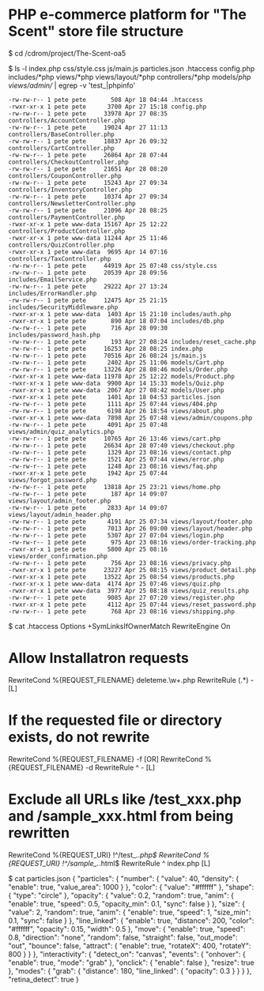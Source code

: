 # PHP e-commerce platform for "The Scent" store file structure

$ cd /cdrom/project/The-Scent-oa5

$ ls -l index.php css/style.css js/main.js particles.json .htaccess config.php includes/*php views/*php views/layout/*php controllers/*php models/*php views/admin/* | egrep -v 'test_|phpinfo'
```
-rw-rw-r-- 1 pete pete       508 Apr 18 04:44 .htaccess
-rwxr-xr-x 1 pete pete      3700 Apr 27 15:18 config.php
-rw-rw-r-- 1 pete pete     33978 Apr 27 08:35 controllers/AccountController.php
-rw-rw-r-- 1 pete pete     19024 Apr 27 11:13 controllers/BaseController.php
-rw-rw-r-- 1 pete pete     18837 Apr 26 09:32 controllers/CartController.php
-rw-rw-r-- 1 pete pete     26864 Apr 28 07:44 controllers/CheckoutController.php
-rw-rw-r-- 1 pete pete     21651 Apr 28 08:20 controllers/CouponController.php
-rw-rw-r-- 1 pete pete     15243 Apr 27 09:34 controllers/InventoryController.php
-rw-rw-r-- 1 pete pete     10374 Apr 27 09:34 controllers/NewsletterController.php
-rw-rw-r-- 1 pete pete     21096 Apr 28 08:25 controllers/PaymentController.php
-rwxr-xr-x 1 pete www-data 15167 Apr 25 12:22 controllers/ProductController.php
-rwxr-xr-x 1 pete www-data 11244 Apr 25 11:46 controllers/QuizController.php
-rwxr-xr-x 1 pete www-data  9695 Apr 14 07:16 controllers/TaxController.php
-rw-rw-r-- 1 pete pete     44919 Apr 25 07:48 css/style.css
-rw-rw-r-- 1 pete pete     20539 Apr 28 09:56 includes/EmailService.php
-rw-rw-r-- 1 pete pete     29222 Apr 27 13:24 includes/ErrorHandler.php
-rw-rw-r-- 1 pete pete     12475 Apr 25 21:15 includes/SecurityMiddleware.php
-rwxr-xr-x 1 pete www-data  1403 Apr 15 21:10 includes/auth.php
-rwxr-xr-x 1 pete pete       890 Apr 18 07:04 includes/db.php
-rw-rw-r-- 1 pete pete       716 Apr 28 09:30 includes/password_hash.php
-rw-rw-r-- 1 pete pete       193 Apr 27 08:24 includes/reset_cache.php
-rw-rw-r-- 1 pete pete     16253 Apr 28 08:25 index.php
-rw-rw-r-- 1 pete pete     70516 Apr 26 08:24 js/main.js
-rw-rw-r-- 1 pete pete      2402 Apr 25 11:06 models/Cart.php
-rw-rw-r-- 1 pete pete     13226 Apr 28 08:46 models/Order.php
-rwxr-xr-x 1 pete www-data 11978 Apr 25 12:22 models/Product.php
-rwxr-xr-x 1 pete www-data  9900 Apr 14 15:33 models/Quiz.php
-rwxr-xr-x 1 pete www-data  2067 Apr 27 08:42 models/User.php
-rwxr-xr-x 1 pete pete      1401 Apr 18 04:53 particles.json
-rw-rw-r-- 1 pete pete      1111 Apr 25 07:44 views/404.php
-rw-rw-r-- 1 pete pete      6198 Apr 26 18:54 views/about.php
-rwxr-xr-x 1 pete www-data  7898 Apr 25 07:48 views/admin/coupons.php
-rw-rw-r-- 1 pete pete      4091 Apr 25 07:48 views/admin/quiz_analytics.php
-rw-rw-r-- 1 pete pete     10765 Apr 26 13:46 views/cart.php
-rw-rw-r-- 1 pete pete     26634 Apr 28 07:40 views/checkout.php
-rw-rw-r-- 1 pete pete      1329 Apr 23 08:16 views/contact.php
-rw-rw-r-- 1 pete pete      1521 Apr 25 07:44 views/error.php
-rw-rw-r-- 1 pete pete      1248 Apr 23 08:16 views/faq.php
-rwxr-xr-x 1 pete pete      1942 Apr 25 07:44 views/forgot_password.php
-rw-rw-r-- 1 pete pete     13818 Apr 25 23:21 views/home.php
-rw-rw-r-- 1 pete pete       187 Apr 14 09:07 views/layout/admin_footer.php
-rw-rw-r-- 1 pete pete      2833 Apr 14 09:07 views/layout/admin_header.php
-rw-rw-r-- 1 pete pete      4191 Apr 25 07:34 views/layout/footer.php
-rw-rw-r-- 1 pete pete      7013 Apr 26 09:00 views/layout/header.php
-rw-rw-r-- 1 pete pete      5307 Apr 27 07:04 views/login.php
-rw-rw-r-- 1 pete pete       975 Apr 23 08:16 views/order-tracking.php
-rwxr-xr-x 1 pete pete      5800 Apr 25 08:16 views/order_confirmation.php
-rw-rw-r-- 1 pete pete       756 Apr 23 08:16 views/privacy.php
-rwxr-xr-x 1 pete pete     23227 Apr 25 08:15 views/product_detail.php
-rwxr-xr-x 1 pete pete     13522 Apr 25 08:54 views/products.php
-rwxr-xr-x 1 pete www-data  4174 Apr 25 07:46 views/quiz.php
-rwxr-xr-x 1 pete www-data  3977 Apr 25 08:18 views/quiz_results.php
-rw-rw-r-- 1 pete pete      9085 Apr 27 07:20 views/register.php
-rwxr-xr-x 1 pete pete      4112 Apr 25 07:44 views/reset_password.php
-rw-rw-r-- 1 pete pete       768 Apr 23 08:16 views/shipping.php
```

$ cat .htaccess
Options +SymLinksIfOwnerMatch
RewriteEngine On

# Allow Installatron requests
RewriteCond %{REQUEST_FILENAME} deleteme\.\w+\.php
RewriteRule (.*) - [L]

# If the requested file or directory exists, do not rewrite
RewriteCond %{REQUEST_FILENAME} -f [OR]
RewriteCond %{REQUEST_FILENAME} -d
RewriteRule ^ - [L]

# Exclude all URLs like /test_xxx.php and /sample_xxx.html from being rewritten
RewriteCond %{REQUEST_URI} !^/test_.*\.php$
RewriteCond %{REQUEST_URI} !^/sample_.*\.html$
RewriteRule ^ index.php [L]

$ cat particles.json
{
  "particles": {
    "number": {
      "value": 40,
      "density": {
        "enable": true,
        "value_area": 1000
      }
    },
    "color": {
      "value": "#ffffff"
    },
    "shape": {
      "type": "circle"
    },
    "opacity": {
      "value": 0.2,
      "random": true,
      "anim": {
        "enable": true,
        "speed": 0.5,
        "opacity_min": 0.1,
        "sync": false
      }
    },
    "size": {
      "value": 2,
      "random": true,
      "anim": {
        "enable": true,
        "speed": 1,
        "size_min": 0.1,
        "sync": false
      }
    },
    "line_linked": {
      "enable": true,
      "distance": 200,
      "color": "#ffffff",
      "opacity": 0.15,
      "width": 0.5
    },
    "move": {
      "enable": true,
      "speed": 0.8,
      "direction": "none",
      "random": false,
      "straight": false,
      "out_mode": "out",
      "bounce": false,
      "attract": {
        "enable": true,
        "rotateX": 400,
        "rotateY": 800
      }
    }
  },
  "interactivity": {
    "detect_on": "canvas",
    "events": {
      "onhover": {
        "enable": true,
        "mode": "grab"
      },
      "onclick": {
        "enable": false
      },
      "resize": true
    },
    "modes": {
      "grab": {
        "distance": 180,
        "line_linked": {
          "opacity": 0.3
        }
      }
    }
  },
  "retina_detect": true
}
